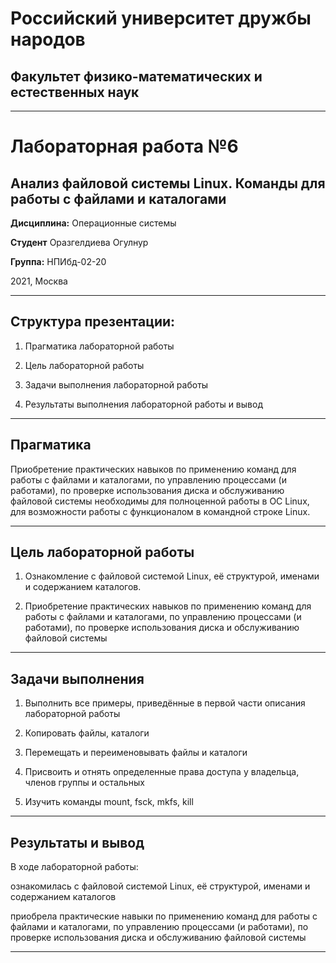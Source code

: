 # Российский университет дружбы народов

## Факультет физико-математических и естественных наук
***
# Лабораторная работа №6
## Анализ файловой системы Linux. Команды для работы с файлами и каталогами 
 

**Дисциплина:** Операционные системы

**Студент** Оразгелдиева Огулнур

**Группа:** НПИбд-02-20

2021, Москва

***

## Структура презентации:

1. Прагматика лабораторной работы

2. Цель лабораторной работы

3. Задачи выполнения лабораторной работы

4. Результаты выполнения лабораторной работы и вывод

***

## Прагматика

Приобретение практических навыков  по применению команд для работы с файлами и каталогами, по управлению процессами (и работами), по проверке использования диска и обслуживанию файловой системы необходимы для полноценной работы в ОС Linux, для возможности работы с функционалом в командной строке Linux.

***

## Цель лабораторной работы

1. Ознакомление с файловой системой Linux, её структурой, именами и содержанием каталогов. 

2. Приобретение практических навыков по применению команд для работы с файлами и каталогами, по управлению процессами (и работами), по проверке использования диска и обслуживанию файловой системы

***

## Задачи выполнения

1. Выполнить все примеры, приведённые в первой части описания лабораторной работы

2. Копировать файлы, каталоги

3. Перемещать и переименовывать файлы и каталоги

4. Присвоить и отнять определенные права доступа у владельца, членов группы и остальных

5. Изучить команды mount, fsck, mkfs, kill

***

## Результаты и вывод

В ходе лабораторной работы:

  ознакомилась с файловой системой Linux, её структурой, именами и содержанием каталогов

  приобрела практические навыки по применению команд для работы с файлами и каталогами, по управлению процессами (и работами), по проверке использования диска и обслуживанию файловой системы


***